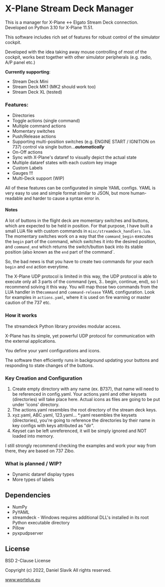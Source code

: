 # X-Plane Stream Deck Manager
This is a manager for X-Plane <-> Elgato Stream Deck connection. Developed on Python 3.10 for X-Plane 11.51.

This software includes rich set of features for robust control of the simulator cockpit.

Developed with the idea taking away mouse controlling of most of the cockpit, 
works best together with other simulator peripherals (e.g. radio, A/P panel etc.)

**Currently supporting**:
- Stream Deck Mini
- Stream Deck MK1 (MK2 should work too)
- Stream Deck XL (tested)

### Features:
- Directories
- Toggle actions (single command)
- Multiple command actions
- Momentary switches
- Push/Release actions
- Supporting multi-position switches (e.g. ENGINE START / IGNITION on 737) 
control via single button...***automatically***
- On-Off actions
- Sync with X-Plane's dataref to visually depict the actual state
- Multiple dataref states with each custom key image
- Custom Labels
- Gauges !!!
- Multi-Deck support (WIP)

All of these features can be configurated in simple YAML configs. YAML is very easy to use
and simple format similar to JSON, but more human-readable and harder to cause a syntax error in.

#### Notes
A lot of buttons in the flight deck are momentary switches and buttons, which are expected to be held in position.
For that purpose, I have built a small LUA file with custom commands in `misc/streamdeck_handlers.lua`.
The momentary switches work on a way that the `command_begin` executes the `begin` part of the command, 
which switches it into the desired position, and `command_end` which returns the switch/button back into its 
stable position (also known as the `end` part of the command`. 

So, the bad news is that you have to create two commands for your each `begin` and `end` action everytime.

The X-Plane UDP protocol is limited in this way, the UDP protocol is able to execute only all 3 parts of the
command (yes, 3.. begin, continue, end), so I recommend solving it this way. You will map those two commands 
from the LUA handler in the`command` and `command-release` YAML configuration. 
Look for examples in `actions.yaml`, where it is used on fire warning or master caution of the 737 etc.
### How it works
The streamdeck Python library provides modular access. 

X-Plane has its simple, yet powerful UDP protocol for
communication with the external applications.

You define your yaml configurations and icons.

The software then efficiently runs in background updating your buttons and responding to state changes of the buttons.

### Key Creation and Configuration
1. Create empty directory with any name (ex. B737), that name will need to be referenced in config.yaml. 
Your actions.yaml and other keysets (directories) will take place here.
Actual icons as files are going to be put under 'icons' directory.
2. The actions.yaml resembles the root directory of the stream deck keys.
3. xyz.yaml, ABC.yaml, 123.yaml... *.yaml resembles the keysets (directories),
you're going to reference the directories by their name in key configs with keys attributed as "dir".
4. Keyset can be left unreferenced, it will be simply ignored and NOT loaded into memory.

I still strongly recommend checking the examples and work your way from there, they are based on 737 Zibo.

### What is planned / WIP?
- Dynamic dataref display types
- More types of labels


## Dependencies
- NumPy
- PyYAML
- streamdeck - Windows requires additional DLL's installed in its root Python executable directory
- Pillow
- pyxpudpserver

## License
BSD 2-Clause License

Copyright (c) 2022, Daniel Slavík All rights reserved.

www.wortelus.eu
